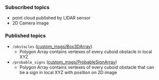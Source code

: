 ### Subscribed topics
  - point cloud published by LIDAR sensor
  - 2D Camera Image
### Published topics
- `/obstacles` ([custom_msgs/Box3DArray](./../../Shared/custom_msgs/msg/Box3DArray.msg))
  - Polygon Array contains vertexes of every cuboid obstacle in local XYZ
- `/probable_signs` ([custom_msgs/ProbableSignArray](./../../Shared/custom_msgs/msg/ProbableSignArray.msg))
  - Polygon Array contains vertexes of every cuboid obstacle that can be a sign in local XYZ with position on 2D image
